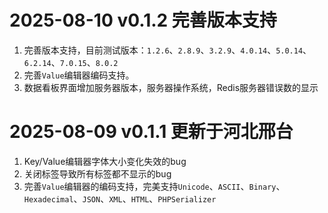 





# 2025-08-10 v0.1.2 完善版本支持

1. 完善版本支持，目前测试版本：`1.2.6`、`2.8.9`、`3.2.9`、`4.0.14`、`5.0.14`、`6.2.14`、`7.0.15`、`8.0.2`
2. 完善`Value`编辑器编码支持。
3. 数据看板界面增加服务器版本，服务器操作系统，Redis服务器错误数的显示

#  2025-08-09 v0.1.1 更新于河北邢台



1. Key/Value编辑器字体大小变化失效的bug
1. 关闭标签导致所有标签都不显示的bug
1. 完善`Value`编辑器的编码支持，完美支持`Unicode`、`ASCII`、`Binary`、`Hexadecimal`、`JSON`、`XML`、`HTML`、`PHPSerializer`

